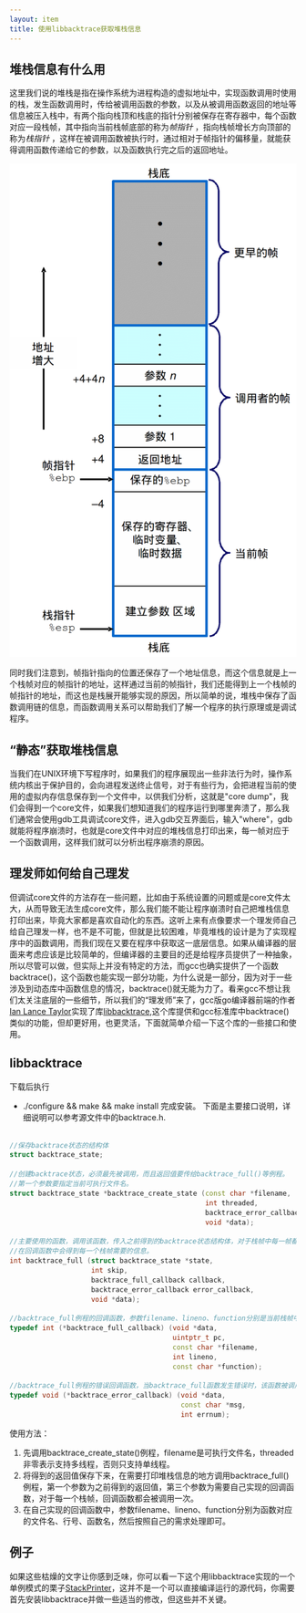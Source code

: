 ```yaml
---
layout: item
title: 使用libbacktrace获取堆栈信息
---
```


## 堆栈信息有什么用

  这里我们说的堆栈是指在操作系统为进程构造的虚拟地址中，实现函数调用时使用的栈，发生函数调用时，传给被调用函数的参数，以及从被调用函数返回的地址等信息被压入栈中，有两个指向栈顶和栈底的指针分别被保存在寄存器中，每个函数对应一段栈帧，其中指向当前栈帧底部的称为*帧指针* ，指向栈帧增长方向顶部的称为*栈指针* ，这样在被调用函数被执行时，通过相对于帧指针的偏移量，就能获得调用函数传递给它的参数，以及函数执行完之后的返回地址。

  ![zhongshan](/img/stack.gif)

  同时我们注意到，帧指针指向的位置还保存了一个地址信息，而这个信息就是上一个栈帧对应的帧指针的地址，这样通过当前的帧指针，我们还能得到上一个栈帧的帧指针的地址，而这也是栈展开能够实现的原因，所以简单的说，堆栈中保存了函数调用链的信息，而函数调用关系可以帮助我们了解一个程序的执行原理或是调试程序。

## “静态”获取堆栈信息

  当我们在UNIX环境下写程序时，如果我们的程序展现出一些非法行为时，操作系统内核出于保护目的，会向进程发送终止信号，对于有些行为，会把进程当前的使用的虚拟内存信息保存到一个文件中，以供我们分析，这就是"core dump"，我们会得到一个core文件，如果我们想知道我们的程序运行到哪里奔溃了，那么我们通常会使用gdb工具调试core文件，进入gdb交互界面后，输入"where"，gdb就能将程序崩溃时，也就是core文件中对应的堆栈信息打印出来，每一帧对应于一个函数调用，这样我们就可以分析出程序崩溃的原因。

## 理发师如何给自己理发

  但调试core文件的方法存在一些问题，比如由于系统设置的问题或是core文件太大，从而导致无法生成core文件，那么我们能不能让程序崩溃时自己把堆栈信息打印出来，毕竟大家都是喜欢自动化的东西。这听上来有点像要求一个理发师自己给自己理发一样，也不是不可能，但就是比较困难，毕竟堆栈的设计是为了实现程序中的函数调用，而我们现在又要在程序中获取这一底层信息。如果从编译器的层面来考虑应该是比较简单的，但编译器的主要目的还是给程序员提供了一种抽象，所以尽管可以做，但实际上并没有特定的方法，而gcc也确实提供了一个函数backtrace()，这个函数也能实现一部分功能，为什么说是一部分，因为对于一些涉及到动态库中函数信息的情况，backtrace()就无能为力了。看来gcc不想让我们太关注底层的一些细节，所以我们的“理发师”来了，gcc版go编译器前端的作者[Ian Lance Taylor](https://www.airs.com/ian/)实现了库[libbacktrace](https://github.com/ianlancetaylor/libbacktrace),这个库提供和gcc标准库中backtrace()类似的功能，但却更好用，也更灵活，下面就简单介绍一下这个库的一些接口和使用。

## libbacktrace

  下载后执行
- ./configure && make && make install
  完成安装。
  下面是主要接口说明，详细说明可以参考源文件中的backtrace.h.

```c++

//保存backtrace状态的结构体
struct backtrace_state;

//创建backtrace状态，必须最先被调用，而且返回值要传给backtrace_full()等例程。
//第一个参数要指定当前可执行文件名。
struct backtrace_state *backtrace_create_state (const char *filename, 
    											int threaded,
    											backtrace_error_callback 															error_callback, 
    											void *data);

//主要使用的函数，调用该函数，传入之前得到的backtrace状态结构体，对于栈帧中每一帧都会调用回调函数一次。
//在回调函数中会得到每一个栈帧需要的信息。
int backtrace_full (struct backtrace_state *state, 
					int skip,
			   		backtrace_full_callback callback,
			   		backtrace_error_callback error_callback,
			   		void *data);

//backtrace_full例程的回调函数，参数filename、lineno、function分别是当前栈帧中函数的文件名、行号、函数名。
typedef int (*backtrace_full_callback) (void *data, 
										uintptr_t pc,
										const char *filename, 
										int lineno,
										const char *function);

//backtrace_full例程的错误回调函数，当backtrace_full函数发生错误时，该函数被调用，可以不使用。
typedef void (*backtrace_error_callback) (void *data, 
										  const char *msg,
					    				  int errnum);
```

  使用方法：
  
1. 先调用backtrace_create_state()例程，filename是可执行文件名，threaded非零表示支持多线程，否则只支持单线程。
2. 将得到的返回值保存下来，在需要打印堆栈信息的地方调用backtrace_full()例程，第一个参数为之前得到的返回值，第三个参数为需要自己实现的回调函数，对于每一个栈帧，回调函数都会被调用一次。
3. 在自己实现的回调函数中，参数filename、lineno、function分别为函数对应的文件名、行号、函数名，然后按照自己的需求处理即可。


## 例子
  如果这些枯燥的文字让你感到乏味，你可以看一下这个用libbacktrace实现的一个单例模式的栗子[StackPrinter](https://github.com/neverland0/StackPrinter)，这并不是一个可以直接编译运行的源代码，你需要首先安装libbacktrace并做一些适当的修改，但这些并不关键。

